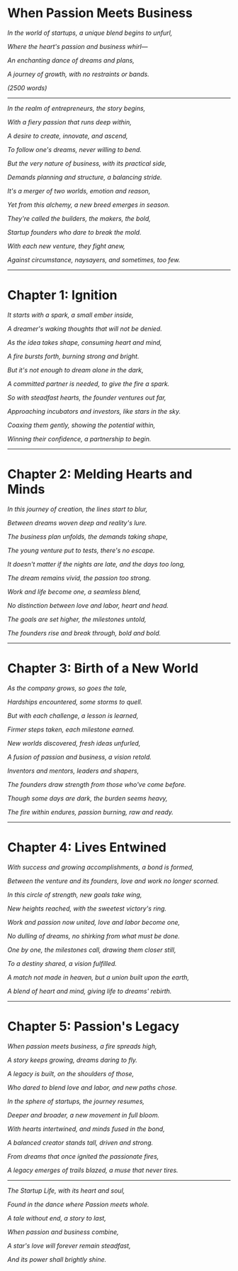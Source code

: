 # When Passion Meets Business

_In the world of startups, a unique blend begins to unfurl,_

_Where the heart's passion and business whirl—_

_An enchanting dance of dreams and plans,_

_A journey of growth, with no restraints or bands._

_(2500 words)_

---

_In the realm of entrepreneurs, the story begins,_

_With a fiery passion that runs deep within,_

_A desire to create, innovate, and ascend,_

_To follow one's dreams, never willing to bend._

_But the very nature of business, with its practical side,_

_Demands planning and structure, a balancing stride._

_It's a merger of two worlds, emotion and reason,_

_Yet from this alchemy, a new breed emerges in season._

_They're called the builders, the makers, the bold,_

_Startup founders who dare to break the mold._

_With each new venture, they fight anew,_

_Against circumstance, naysayers, and sometimes, too few._

---

# Chapter 1: Ignition

_It starts with a spark, a small ember inside,_

_A dreamer's waking thoughts that will not be denied._

_As the idea takes shape, consuming heart and mind,_

_A fire bursts forth, burning strong and bright._

_But it's not enough to dream alone in the dark,_

_A committed partner is needed, to give the fire a spark._

_So with steadfast hearts, the founder ventures out far,_

_Approaching incubators and investors, like stars in the sky._

_Coaxing them gently, showing the potential within,_

_Winning their confidence, a partnership to begin._

---

# Chapter 2: Melding Hearts and Minds

_In this journey of creation, the lines start to blur,_

_Between dreams woven deep and reality's lure._

_The business plan unfolds, the demands taking shape,_

_The young venture put to tests, there's no escape._

_It doesn't matter if the nights are late, and the days too long,_

_The dream remains vivid, the passion too strong._

_Work and life become one, a seamless blend,_

_No distinction between love and labor, heart and head._

_The goals are set higher, the milestones untold,_

_The founders rise and break through, bold and bold._

---

# Chapter 3: Birth of a New World

_As the company grows, so goes the tale,_

_Hardships encountered, some storms to quell._

_But with each challenge, a lesson is learned,_

_Firmer steps taken, each milestone earned._

_New worlds discovered, fresh ideas unfurled,_

_A fusion of passion and business, a vision retold._

_Inventors and mentors, leaders and shapers,_

_The founders draw strength from those who've come before._

_Though some days are dark, the burden seems heavy,_

_The fire within endures, passion burning, raw and ready._

---

# Chapter 4: Lives Entwined

_With success and growing accomplishments, a bond is formed,_

_Between the venture and its founders, love and work no longer scorned._

_In this circle of strength, new goals take wing,_

_New heights reached, with the sweetest victory's ring._

_Work and passion now united, love and labor become one,_

_No dulling of dreams, no shirking from what must be done._

_One by one, the milestones call, drawing them closer still,_

_To a destiny shared, a vision fulfilled._

_A match not made in heaven, but a union built upon the earth,_

_A blend of heart and mind, giving life to dreams' rebirth._

---

# Chapter 5: Passion's Legacy

_When passion meets business, a fire spreads high,_

_A story keeps growing, dreams daring to fly._

_A legacy is built, on the shoulders of those,_

_Who dared to blend love and labor, and new paths chose._

_In the sphere of startups, the journey resumes,_

_Deeper and broader, a new movement in full bloom._

_With hearts intertwined, and minds fused in the bond,_

_A balanced creator stands tall, driven and strong._

_From dreams that once ignited the passionate fires,_

_A legacy emerges of trails blazed, a muse that never tires._

---

_The Startup Life, with its heart and soul,_

_Found in the dance where Passion meets whole._

_A tale without end, a story to last,_

_When passion and business combine,_

_A star's love will forever remain steadfast,_ 

_And its power shall brightly shine._